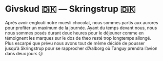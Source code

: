 # Givskud :denmark: — Skringstrup :denmark:

<!-- 115km / 678m+ / 696m- -->

Après avoir englouti notre muesli chocolat, nous sommes partis aux aurores pour profiter un maximum de la journée. Ayant du temps devant nous, nous nous sommes posés durant deux heures pour le déjeuner comme en témoignent les marques sur le dos de theo resté trop longtemps allongé. Plus escarpé que prévu nous avons tout de même décidé de pousser jusqu’à Skringstrup pour se rapprocher d’Aalborg où Tanguy prendra l’avion dans deux jours 😢


